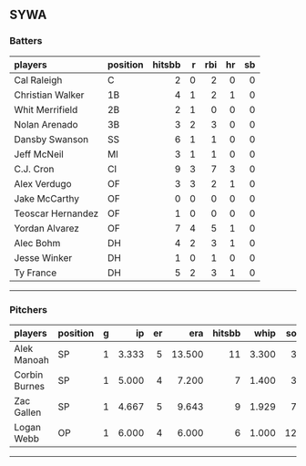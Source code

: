 ## SYWA

### Batters

 |players           |position | hitsbb|  r| rbi| hr| sb| 
|:-----------------|:--------|------:|--:|---:|--:|--:| 
|Cal Raleigh       |C        |      2|  0|   2|  0|  0| 
|Christian Walker  |1B       |      4|  1|   2|  1|  0| 
|Whit Merrifield   |2B       |      2|  1|   0|  0|  0| 
|Nolan Arenado     |3B       |      3|  2|   3|  0|  0| 
|Dansby Swanson    |SS       |      6|  1|   1|  0|  0| 
|Jeff McNeil       |MI       |      3|  1|   1|  0|  0| 
|C.J. Cron         |CI       |      9|  3|   7|  3|  0| 
|Alex Verdugo      |OF       |      3|  3|   2|  1|  0| 
|Jake McCarthy     |OF       |      0|  0|   0|  0|  0| 
|Teoscar Hernandez |OF       |      1|  0|   0|  0|  0| 
|Yordan Alvarez    |OF       |      7|  4|   5|  1|  0| 
|Alec Bohm         |DH       |      4|  2|   3|  1|  0| 
|Jesse Winker      |DH       |      1|  0|   1|  0|  0| 
|Ty France         |DH       |      5|  2|   3|  1|  0| 

* * *

### Pitchers

 
|players       |position |  g|    ip| er|    era| hitsbb|  whip| so|  w| sv| 
|:-------------|:--------|--:|-----:|--:|------:|------:|-----:|--:|--:|--:| 
|Alek Manoah   |SP       |  1| 3.333|  5| 13.500|     11| 3.300|  3|  0|  0| 
|Corbin Burnes |SP       |  1| 5.000|  4|  7.200|      7| 1.400|  3|  0|  0| 
|Zac Gallen    |SP       |  1| 4.667|  5|  9.643|      9| 1.929|  7|  0|  0| 
|Logan Webb    |OP       |  1| 6.000|  4|  6.000|      6| 1.000| 12|  0|  0| 


* * *


